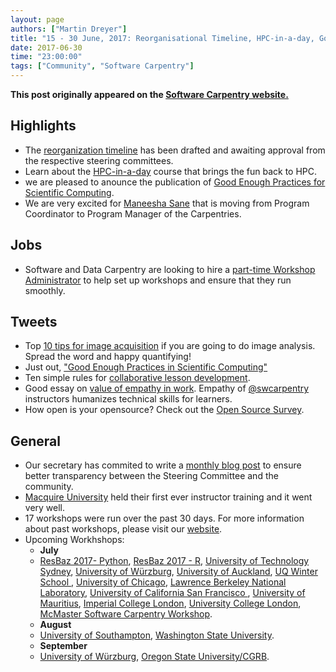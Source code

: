 ```yaml
---
layout: page
authors: ["Martin Dreyer"]
title: "15 - 30 June, 2017: Reorganisational Timeline, HPC-in-a-day, Good Enough Practices for Scientific Computing, Opensource Survey."
date: 2017-06-30
time: "23:00:00"
tags: ["Community", "Software Carpentry"]
---
```


<p><b>This post originally appeared on the <a href="https://software-carpentry.org/">Software Carpentry website.</a></b></p>

## Highlights
* The [reorganization timeline]({{site.baseurl}}/blog/2017/06/merger.html) has been drafted and awaiting approval from the respective steering committees.
* Learn about the [HPC-in-a-day]({{site.baseurl}}/blog/2017/06/hpccarpentry.html) course that brings the fun back to HPC.
* we are pleased to anounce the publication of [Good Enough Practices for Scientific Computing]({{site.baseurl}}/blog/2017/06/good-enough.html).
* We are very excited for [Maneesha Sane]({{site.baseurl}}/blog/2017/06/ws-admin.html) that is moving from Program Coordinator to Program Manager of the Carpentries.

## Jobs
* Software and Data Carpentry are looking to hire a [part-time Workshop Administrator]({{site.baseurl}}/blog/2017/06/ws-admin.html) to help set up workshops and ensure that they run smoothly.

## Tweets
* Top [10 tips for image acquisition](https://blog.cellprofiler.org/2017/06/15/quantifying-microscopy-images-top-10-tips-for-image-acquisition/) if you are going to do image analysis. Spread the word and happy quantifying!
* Just out, ["Good Enough Practices in Scientific Computing"](http://journals.plos.org/ploscompbiol/article?id=10.1371/journal.pcbi.1005510)
* Ten simple rules for [collaborative lesson development](https://github.com/swcarpentry/collaborative-lesson-development).
* Good essay on [value of empathy in work](https://aeon.co/essays/the-key-to-jobs-in-the-future-is-not-college-but-compassion). Empathy of [@swcarpentry](https://twitter.com/swcarpentry) instructors humanizes technical skills for learners.
* How open is your opensource? Check out the [Open Source Survey](http://opensourcesurvey.org/2017/).

## General
* Our secretary has commited to write a [monthly blog post]({{site.baseurl}}/blog/2017/06/secretaryupdate.html) to ensure better transparency between the Steering Committee and the community.
* [Macquire University]({{site.baseurl}}/blog/2017/06/mqu-ttt.html) held their first ever instructor training and it went very well.
* 17 workshops were run over the past 30 days. For more information about past workshops, please visit our [website]({{site.baseurl}}/workshops/past/).
* Upcoming Workhshops:
  * **July**
  * [ResBaz 2017- Python](https://intersectaustralia.github.io/2017-07-03-ResBaz-Python/), [ResBaz 2017 - R](https://intersectaustralia.github.io/2017-07-03-ResBaz-R/), [University of Technology Sydney](https://jduckles.github.io/2017-07-03-sydney-resbaz-r-novice/), [University of Würzburg](https://swcarpentry-wuerzburg.github.io/2017-07-03-wuerzburg/), [University of Auckland](https://uoa-eresearch.github.io/UoA-SWC/),  [UQ Winter School ](https://bio-swc-bne.github.io/2017-07-10-uqws/), [University of Chicago](https://rcc-uchicago.github.io/2017-07-11-uchicago/), [Lawrence Berkeley National Laboratory](https://jlant.github.io/2017-07-12-lawrence-berkeley-lab/), [University of California San Francisco ](https://ucsf-ckm.github.io/2017-07-15-ucsf-python/), [University of Mauritius](https://chpc-carpentry.github.io/2017-07-19-Mauritius/), [Imperial College London](https://mkuzak.github.io/2017-07-19-imperial/), [University College London](http://rits.github-pages.ucl.ac.uk/2017-07-25-UCL_software_carpentry/), [McMaster Software Carpentry Workshop](https://jcszamosi.github.io/2017-07-27-McMaster/).
  * **August**
  * [University of Southampton](https://southampton-rsg.github.io/2017-08-01-southampton-swc/), [Washington State University](https://stephlabou.github.io/2017-08-16-wsu/).
  * **September**
  * [University of Würzburg](https://swcarpentry-wuerzburg.github.io/2017-09-04-wuerzburg/), [Oregon State University/CGRB](https://oneilsh.github.io/2017-09-14-osucgrb/).
